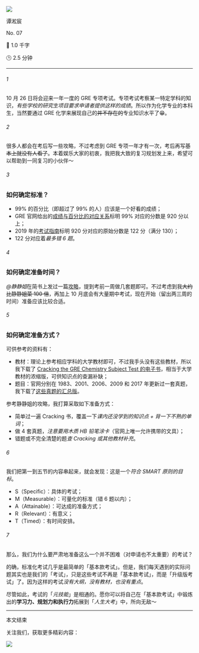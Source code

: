 <section id="frontmatter">
<section id="frontmatter-left">
<img id="avatar" src="https://tva1.sinaimg.cn/large/006y8mN6gy1g73qxb4k8xj30dw0dwgmu.jpg">
<p id="name">谭淞宸</p>
</section>
<section id="frontmatter-right">
<p id="number">No. 07</p>
<p id="word-count">📝 1.0 千字</p>
<p id="time-estimation">🕒 2.5 分钟</p>
</section>
</section>

---

###### 1

10 月 26 日将会迎来一年一度的 GRE 专项考试。专项考试考察某一特定学科的知识，*有些学校的研究生项目要求申请者提供这样的成绩*。所以作为化学专业的本科生，当然要通过 GRE 化学来展现自己的~~并不存在的~~专业知识水平了😁️。

###### 2

很多人都会在考后写一些攻略，不过考虑到 GRE 专项一年才有一次，考后再写~~基本上就没有人看了~~。本着娱乐大家的初衷，我把我大致的复习规划发上来，希望可以帮助到一同复习的小伙伴～

###### 3

### 如何确定标准？

- <span>99% 的百分比（即超过了 99% 的人）应该是一个好看的成绩；</span>
- <span>GRE 官网给出的[成绩与百分比的对应关系](https://www.ets.org/s/gre/pdf/gre_guide_table2.pdf)标明 99% 对应的分数是 920 分以上；</span>
- <span>2019 年的[考试指南](https://www.ets.org/s/gre/pdf/practice_book_chemistry.pdf)标明 920 分对应的原始分数是 122 分（满分 130）；</span>
- <span>122 分对应着*最多错 6 题*。</span>

###### 4

### 如何确定准备时间？

*@静静姐*在简书上发过一篇[攻略](https://www.jianshu.com/p/20b99c07af5c)，提到考前一周做几套题即可。不过考虑到我~~大约比静静姐菜 100 倍~~，再加上 10 月底会有大量期中考试，现在开始（留出两三周的时间）准备应该比较合适。

###### 5

### 如何确定准备方式？

可供参考的资料有：

- <span>教材：理论上参考相应学科的大学教材即可，不过我手头没有这些教材，所以我下载了 [Cracking the GRE Chemistry Subject Test 的电子书](https://share.weiyun.com/5KKBCZC)，相当于大学教材的浓缩版，可供知识点的查漏补缺；</span>
- <span>题目：官网分别在 1983、2001、2006、2009 和 2017 年更新过一套真题，我下载了[这些真题的汇总版](https://pan.baidu.com/s/1hLD_1NC5aCH3HTn3T78Gyg)。</span>

参考静静姐的攻略，我打算采取如下准备方式：

- <span>简单过一遍 Cracking 书，覆盖一下*课内还没学到的知识点 + 背一下不熟的单词*；</span>
- <span>做 4 套真题，*注意要用木质 HB 铅笔涂卡*（官网上唯一允许携带的文具）；</span>
- <span>错题或不完全清楚的题*查 Cracking 或其他教材补充*。</span>

###### 6

我们把第一到五节的内容串起来，就会发现：这是一个*符合 SMART 原则的目标*。

- <span>S（Specific）：具体的考试；</span>
- <span>M（Measurable）：可量化的标准（错 6 题以内）；</span>
- <span>A（Attainable）：可达成的准备方式</span>；
- <span>R（Relevant）：有意义；</span>
- <span>T（Timed）：有时间安排</span>。

###### 7 

那么，我们为什么要严肃地准备这么一个并不困难（对申请也不太重要）的考试？

的确，标准化考试几乎是最简单的「基本款考试」。但是，我们每天遇到的实际问题其实也是我们的「考试」，只是这些考试不再是「基本款考试」，而是「升级版考试」了。因为这样的考试*没有大纲，没有教材，也没有重点*。

尽管如此，考试的「*元技能*」是相通的。愿你可以将自己在「基本款考试」中锻炼出的**学习力、规划力和执行力**拓展到「*人生大考*」中，所向无敌～

---

<section id="backmatter">
<p id="end">本文结束</p>
<p id="more">关注我们，获取更多精彩内容：</p>
<img src="https://tva1.sinaimg.cn/large/006y8mN6ly1g77q459r7nj30u00u0tae.jpg">
</section>